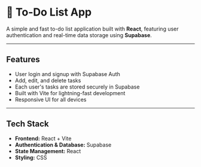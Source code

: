 # 📝 To-Do List App

A simple and fast to-do list application built with **React**, featuring user authentication and real-time data storage using **Supabase**.

---

## Features

- User login and signup with Supabase Auth
- Add, edit, and delete tasks
- Each user's tasks are stored securely in Supabase
- Built with Vite for lightning-fast development
- Responsive UI for all devices

---

## Tech Stack

- **Frontend:** React + Vite
- **Authentication & Database:** Supabase
- **State Management:** React
- **Styling:** CSS
